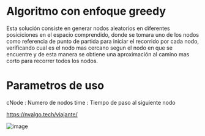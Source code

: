 # Algoritmo con enfoque greedy

Esta solución consiste en generar nodos aleatorios en diferentes posiciciones en el espacio comprendido, donde se tomara uno de los nodos como referencia de punto de partida para iniciar el recorrido por cada nodo, verificando cual es el nodo mas cercano segun el nodo en que se encuentre y de esta manera se obtiene una aproximación al camino mas corto para recorrer todos los nodos.

# Parametros de uso 

cNode : Numero de nodos
time  : Tiempo de paso al siguiente nodo

https://nvalgo.tech/viajante/

![image](https://github.com/user-attachments/assets/5e3ce384-f66c-4aea-8030-424ab8c074ad)
